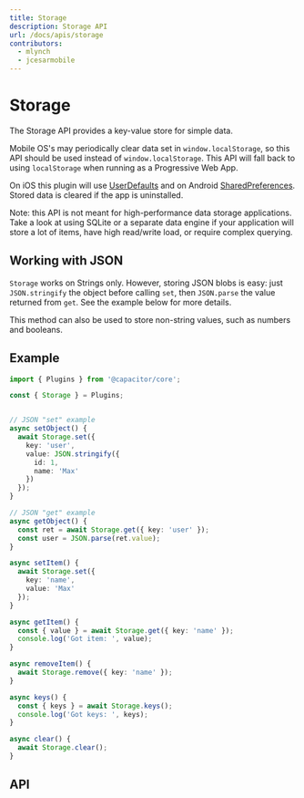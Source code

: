 ```yaml
---
title: Storage
description: Storage API
url: /docs/apis/storage
contributors:
  - mlynch
  - jcesarmobile
---
```


<plugin-platforms platforms="pwa,ios,android,electron"></plugin-platforms>

# Storage

The Storage API provides a key-value store for simple data.

Mobile OS's may periodically clear data set in `window.localStorage`, so this API should be used instead of `window.localStorage`. This API will fall back to using `localStorage` when running as a Progressive Web App.

On iOS this plugin will use [UserDefaults](https://developer.apple.com/documentation/foundation/userdefaults) and on Android [SharedPreferences](https://developer.android.com/reference/android/content/SharedPreferences). Stored data is cleared if the app is uninstalled.

Note: this API is not meant for high-performance data storage applications. Take a look at using SQLite or a separate data engine if your application will store a lot of items, have high read/write load, or require complex querying.

<plugin-api index="true" name="storage"></plugin-api>

## Working with JSON

`Storage` works on Strings only. However, storing JSON blobs is easy: just `JSON.stringify` the object before calling `set`, then `JSON.parse` the value returned from `get`. See the
example below for more details.

This method can also be used to store non-string values, such as numbers and booleans.

## Example

```typescript
import { Plugins } from '@capacitor/core';

const { Storage } = Plugins;


// JSON "set" example
async setObject() {
  await Storage.set({
    key: 'user',
    value: JSON.stringify({
      id: 1,
      name: 'Max'
    })
  });
}

// JSON "get" example
async getObject() {
  const ret = await Storage.get({ key: 'user' });
  const user = JSON.parse(ret.value);
}

async setItem() {
  await Storage.set({
    key: 'name',
    value: 'Max'
  });
}

async getItem() {
  const { value } = await Storage.get({ key: 'name' });
  console.log('Got item: ', value);
}

async removeItem() {
  await Storage.remove({ key: 'name' });
}

async keys() {
  const { keys } = await Storage.keys();
  console.log('Got keys: ', keys);
}

async clear() {
  await Storage.clear();
}
```

## API

<plugin-api name="storage"></plugin-api>
